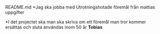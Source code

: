README.md
*Jag ska jobba med Utrotningshotade föremål från mattias uppgifter

*I det projectet ska man ska skriva om ett föremål man tror kommer ersättas och sluta användas inom 50 år
 **Tobias**
